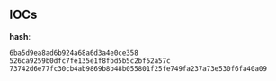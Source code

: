 
## IOCs

__hash__:

```text
6ba5d9ea8ad6b924a68a6d3a4e0ce358
526ca9259b0dfc7fe135e1f8fbd5b5c2bf52a57c
73742d6e77fc30cb4ab9869b8b48b055801f25fe749fa237a73e530f6fa40a09
```